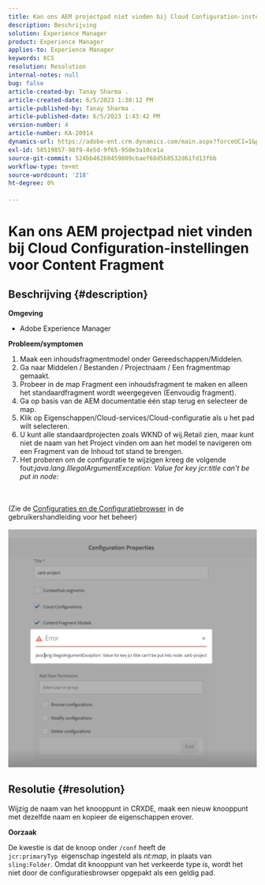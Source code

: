 ```yaml
---
title: Kan ons AEM projectpad niet vinden bij Cloud Configuration-instellingen voor Content Fragment
description: Beschrijving
solution: Experience Manager
product: Experience Manager
applies-to: Experience Manager
keywords: KCS
resolution: Resolution
internal-notes: null
bug: false
article-created-by: Tanay Sharma .
article-created-date: 6/5/2023 1:38:12 PM
article-published-by: Tanay Sharma .
article-published-date: 6/5/2023 1:43:42 PM
version-number: 4
article-number: KA-20914
dynamics-url: https://adobe-ent.crm.dynamics.com/main.aspx?forceUCI=1&pagetype=entityrecord&etn=knowledgearticle&id=01bdb936-a603-ee11-8f6e-6045bd006b4b
exl-id: 58519857-98f9-4e5d-9f65-950e3a10ce1a
source-git-commit: 524bb46260459809cbaef68d5b8532d61fd13fbb
workflow-type: tm+mt
source-wordcount: '218'
ht-degree: 0%

---
```


# Kan ons AEM projectpad niet vinden bij Cloud Configuration-instellingen voor Content Fragment

## Beschrijving {#description}


<b>Omgeving</b>

- Adobe Experience Manager


<b>Probleem/symptomen</b>

1. Maak een inhoudsfragmentmodel onder Gereedschappen/Middelen.
2. Ga naar Middelen / Bestanden / Projectnaam / Een fragmentmap gemaakt.
3. Probeer in de map Fragment een inhoudsfragment te maken en alleen het standaardfragment wordt weergegeven (Eenvoudig fragment).
4. Ga op basis van de AEM documentatie één stap terug en selecteer de map.
5. Klik op Eigenschappen/Cloud-services/Cloud-configuratie als u het pad wilt selecteren.
6. U kunt alle standaardprojecten zoals WKND of wij.Retail zien, maar kunt niet de naam van het Project vinden om aan het model te navigeren om een Fragment van de Inhoud tot stand te brengen.
7. Het proberen om de configuratie te wijzigen kreeg de volgende fout:*java.lang.IllegalArgumentException: Value for key jcr:title can&#39;t be put in node:*

<br><br>(Zie de [Configuraties en de Configuratiebrowser](https://experienceleague.adobe.com/docs/experience-manager-65/administering/introduction/configurations.html?lang=en) in de gebruikershandleiding voor het beheer)<br><br>![](assets/___05bdb936-a603-ee11-8f6e-6045bd006b4b___.png)<br>

## Resolutie {#resolution}


Wijzig de naam van het knooppunt in CRXDE, maak een nieuw knooppunt met dezelfde naam en kopieer de eigenschappen erover.

<b>Oorzaak</b>

De kwestie is dat de knoop onder `/conf` heeft de `jcr:primaryTyp `eigenschap ingesteld als *nt:map*, in plaats van `sling:Folder`.
Omdat dit knooppunt van het verkeerde type is, wordt het niet door de configuratiesbrowser opgepakt als een geldig pad.
